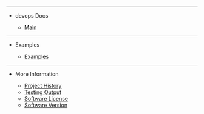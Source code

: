 <!-- _sidebar.md -->

<hr>

- devops Docs

	- [Main](external/readme.md)

<hr>

- Examples

	- [Examples](guides/Examples.md)

<hr>

- More Information

	- [Project History](external/history.md)
	- [Testing Output](external/tests.md)
	- [Software License](external/license.md)
	- [Software Version](external/version.md)
